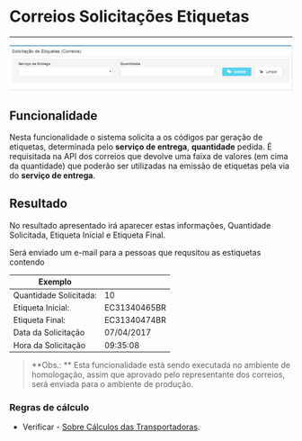 # Correios Solicitações Etiquetas

---

![](/assets/solicitacaoEtiquetas01.png)

## Funcionalidade

Nesta funcionalidade o sistema solicita a os códigos par geração de etiquetas, determinada pelo **serviço de entrega**, **quantidade** pedida. É requisitada na API dos correios que devolve uma faixa de valores (em cima da quantidade) que poderão ser utilizadas na emissão de etiquetas pela via do **serviço de entrega**.

## Resultado

No resultado apresentado irá aparecer estas informações, Quantidade Solicitada, Etiqueta Inicial e Etiqueta Final.

Será enviado um e-mail para a pessoas que requsitou as estiquetas contendo

|Exemplo||
|---|---|
|Quantidade Solicitada:|10|
|Etiqueta Inicial:	|EC31340465BR|
|Etiqueta Final:	|EC31340474BR|
|Data da Solicitação|	07/04/2017|
|Hora da Solicitação|	09:35:08|


> **Obs.: ** Esta funcionalidade está sendo executada no ambiente de homologação, assim que aprovado pelo representante dos correios, será enviada para o ambiente de produção.

### Regras de cálculo

* Verificar - [Sobre Cálculos das Transportadoras](/comercial/frete.md).
